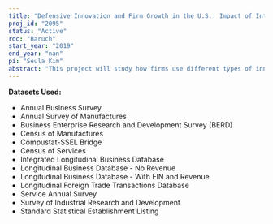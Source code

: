 ```yaml
---
title: "Defensive Innovation and Firm Growth in the U.S.: Impact of International Trade"
proj_id: "2095"
status: "Active"
rdc: "Baruch"
start_year: "2019"
end_year: "nan"
pi: "Seula Kim"
abstract: "This project will study how firms use different types of innovation to survive and grow when faced with the changes in international trade environment -- increasing international competition and various trade policy changes -- and the aggregate implications of their strategic innovation decisions. This project will increase understanding recent changes in business dynamism -- including firm employment growth for young firms, and startup rates -- and the role of firm innovation in economic growth during periods of increased international trade and knowledge flows."
---
```


**Datasets Used:**

  - Annual Business Survey 
  - Annual Survey of Manufactures 
  - Business Enterprise Research and Development Survey (BERD) 
  - Census of Manufactures 
  - Compustat-SSEL Bridge 
  - Census of Services 
  - Integrated Longitudinal Business Database 
  - Longitudinal Business Database - No Revenue 
  - Longitudinal Business Database - With EIN and Revenue 
  - Longitudinal Foreign Trade Transactions Database 
  - Service Annual Survey 
  - Survey of Industrial Research and Development 
  - Standard Statistical Establishment Listing 

